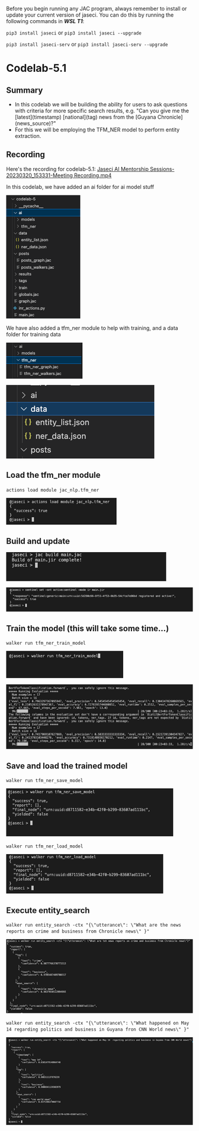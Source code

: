 Before you begin running any JAC program, always remember to install or update your current version of jaseci. You can do this by running the following commands in __*WSL T1*__:

`pip3 install jaseci` or `pip3 install jaseci --upgrade`

`pip3 install jaseci-serv` or `pip3 install jaseci-serv --upgrade`

# Codelab-5.1

## Summary

* In this codelab we will be building the ability for users to ask questions with criteria for more specific search results, e.g. "Can you give me the \[latest\](timestamp) \[national\](tag) news from the \[Guyana Chronicle\](news_source)?"
* For this we will be employing the TFM_NER model to perform entity extraction.

## Recording

Here's the recording for codelab-5.1: [Jaseci AI Mentorship Sessions-20230320_153331-Meeting Recording.mp4](https://v75corp-my.sharepoint.com/personal/eldon_marks_v75inc_com/_layouts/15/stream.aspx?id=%2Fpersonal%2Feldon%5Fmarks%5Fv75inc%5Fcom%2FDocuments%2FRecordings%2FJaseci%20AI%20Mentorship%20Sessions%2D20230320%5F153331%2DMeeting%20Recording%2Emp4&ga=1)

In this codelab, we have added an ai folder for ai model stuff

![alt text](https://github.com/Jaseci-Labs/inr-codelabs/blob/codelab-5.1/images/c5_ai_folder.png?raw=true)

We have also added a tfm_ner module to help with training, and a data folder for training data

![alt text](https://github.com/Jaseci-Labs/inr-codelabs/blob/codelab-5.1/images/c5_tfm_ner.png?raw=true)

![alt text](https://github.com/Jaseci-Labs/inr-codelabs/blob/codelab-5.1/images/c5_data_folder.png?raw=true)


## Load the tfm_ner module

`actions load module jac_nlp.tfm_ner`

![alt text](https://github.com/Jaseci-Labs/inr-codelabs/blob/codelab-5.1/images/c5_load_tfm_ner.png?raw=true)


## Build and update

![alt text](https://github.com/Jaseci-Labs/inr-codelabs/blob/codelab-5.1/images/c5_build.png?raw=true)

![alt text](https://github.com/Jaseci-Labs/inr-codelabs/blob/codelab-5.1/images/c5_update_sentinel.png?raw=true)


## Train the model (this will take some time…)

`walker run tfm_ner_train_model`

![alt text](https://github.com/Jaseci-Labs/inr-codelabs/blob/codelab-5.1/images/c5_tfm_ner_train_model.png?raw=true)

![alt text](https://github.com/Jaseci-Labs/inr-codelabs/blob/codelab-5.1/images/c5_tfm_ner_train_model_result.png?raw=true)


## Save and load the trained model

`walker run tfm_ner_save_model`

![alt text](https://github.com/Jaseci-Labs/inr-codelabs/blob/codelab-5.1/images/c5_tfm_ner_save_model.png?raw=true)

`walker run tfm_ner_load_model`

![alt text](https://github.com/Jaseci-Labs/inr-codelabs/blob/codelab-5.1/images/c5_tfm_ner_load_model.png?raw=true)


## Execute entity_search

`walker run entity_search -ctx "{\"utterance\": \"What are the news reports on crime and business from Chronicle news\" }"`

![alt text](https://github.com/Jaseci-Labs/inr-codelabs/blob/codelab-5.1/images/c5_execute_entity_search_1.png?raw=true)

`walker run entity_search -ctx "{\"utterance\": \"What happened on May 14 regarding politics and business in Guyana fron CNN World news\" }"`

![alt text](https://github.com/Jaseci-Labs/inr-codelabs/blob/codelab-5.1/images/c5_execute_entity_search_2.png?raw=true)